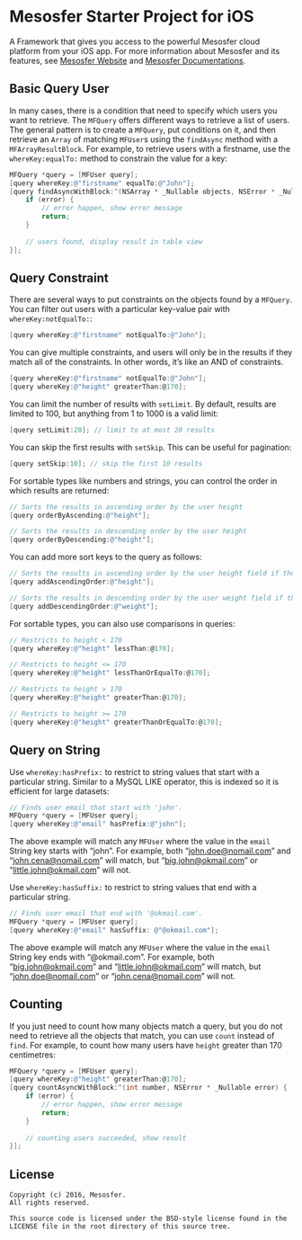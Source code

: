 # Mesosfer Starter Project for iOS #


A Framework that gives you access to the powerful Mesosfer cloud platform from your iOS app. 
For more information about Mesosfer and its features, see [Mesosfer Website][mesosfer.com] and [Mesosfer Documentations][docs].

## Basic Query User
In many cases, there is a condition that need to specify which users you want to retrieve. The `MFQuery` offers different ways to retrieve a list of users. 
The general pattern is to create a `MFQuery`, put conditions on it, and then retrieve an `Array` of matching `MFUser`s using the `findAsync` method with a `MFArrayResultBlock`. For example, to retrieve users with a firstname, use the `whereKey:equalTo:` method to constrain the value for a key:

```objective-c
MFQuery *query = [MFUser query];
[query whereKey:@"firstname" equalTo:@"John"];
[query findAsyncWithBlock:^(NSArray * _Nullable objects, NSError * _Nullable error) {
    if (error) {
        // error happen, show error message
        return;
    }
    
    // users found, display result in table view
}];
```

## Query Constraint
There are several ways to put constraints on the objects found by a `MFQuery`. You can filter out users with a particular key-value pair with `whereKey:notEqualTo:`:

```objective-c
[query whereKey:@"firstname" notEqualTo:@"John"];
```

You can give multiple constraints, and users will only be in the results if they match all of the constraints. In other words, it’s like an AND of constraints.

```objective-c
[query whereKey:@"firstname" notEqualTo:@"John"];
[query whereKey:@"height" greaterThan:@170];
```

You can limit the number of results with `setLimit`. By default, results are limited to 100, but anything from 1 to 1000 is a valid limit:

```objective-c
[query setLimit:20]; // limit to at most 20 results
```

You can skip the first results with `setSkip`. This can be useful for pagination:

```objective-c
[query setSkip:10]; // skip the first 10 results
```

For sortable types like numbers and strings, you can control the order in which results are returned:

```objective-c
// Sorts the results in ascending order by the user height
[query orderByAscending:@"height"];

// Sorts the results in descending order by the user height
[query orderByDescending:@"height"];
```

You can add more sort keys to the query as follows:

```objective-c
// Sorts the results in ascending order by the user height field if the previous sort keys are equal.
[query addAscendingOrder:@"height"];

// Sorts the results in descending order by the user weight field if the previous sort keys are equal.
[query addDescendingOrder:@"weight"];
```

For sortable types, you can also use comparisons in queries:

```objective-c
// Restricts to height < 170
[query whereKey:@"height" lessThan:@170];

// Restricts to height <= 170
[query whereKey:@"height" lessThanOrEqualTo:@170];

// Restricts to height > 170
[query whereKey:@"height" greaterThan:@170];

// Restricts to height >= 170
[query whereKey:@"height" greaterThanOrEqualTo:@170];
```

## Query on String
Use `whereKey:hasPrefix:` to restrict to string values that start with a particular string. Similar to a MySQL LIKE operator, this is indexed so it is efficient for large datasets:

```objective-c
// Finds user email that start with 'john'.
MFQuery *query = [MFUser query];
[query whereKey:@"email" hasPrefix:@"john"];
```

The above example will match any `MFUser` where the value in the `email` String key starts with “john”. For example, both “john.doe@nomail.com” and “john.cena@nomail.com” will match, but “big.john@okmail.com” or “little.john@okmail.com” will not.

Use `whereKey:hasSuffix:` to restrict to string values that end with a particular string. 

```objective-c
// Finds user email that end with '@okmail.com'.
MFQuery *query = [MFUser query];
[query whereKey:@"email" hasSuffix: @"@okmail.com"];
```

The above example will match any `MFUser` where the value in the `email` String key ends with “@okmail.com”. For example, both “big.john@okmail.com” and “little.john@okmail.com” will match, but “john.doe@nomail.com” or “john.cena@nomail.com” will not.

## Counting
If you just need to count how many objects match a query, but you do not need to retrieve all the objects that match, you can use `count` instead of `find`. For example, to count how many users have `height` greater than 170 centimetres:

```objective-c
MFQuery *query = [MFUser query];
[query whereKey:@"height" greaterThan:@170];
[query countAsyncWithBlock:^(int number, NSError * _Nullable error) {
    if (error) {
        // error happen, show error message
        return;
    }
    
    // counting users succeeded, show result
}];
```

## License
    Copyright (c) 2016, Mesosfer.
    All rights reserved.

    This source code is licensed under the BSD-style license found in the
    LICENSE file in the root directory of this source tree.

[mesosfer.com]:https://mesosfer.com
[docs]:https://docs.mesosfer.com/
[cloud]:https://cloud.mesosfer.com/
[framework]:https://github.com/mesosfer/Mesosfer-iOS/releases/latest
